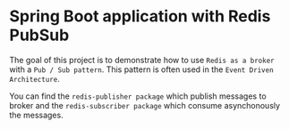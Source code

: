# Spring Boot application with Redis PubSub

The goal of this project is to demonstrate how to use `Redis as a broker` with a `Pub / Sub pattern`. This pattern is often used in the `Event Driven Architecture`.

You can find the `redis-publisher package` which publish messages to broker and the `redis-subscriber package` which consume asynchonously the messages. 